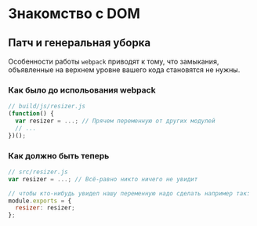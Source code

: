 # Знакомство с DOM

## Патч и генеральная уборка

Особенности работы `webpack` приводят к тому, что замыкания, объявленные на верхнем уровне вашего кода становятся не нужны.

### Как было до испольования webpack

``` javascript
// build/js/resizer.js
(function() {
  var resizer = ...; // Прячем переменную от других модулей
  // ...
})();
```

### Как должно быть теперь

``` javascript
// src/resizer.js
var resizer = ...; // Всё-равно никто ничего не увидит

// чтобы кто-нибудь увидел нашу переменную надо сделать например так:
module.exports = {
  resizer: resizer;
};
```

## 
